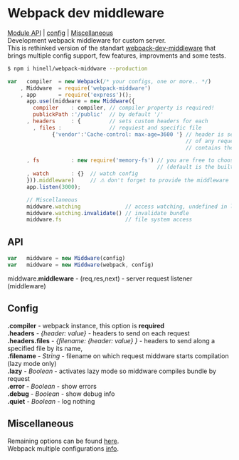 
# Webpack dev middleware
[Module API](#api) | [config](#config) | [Miscellaneous](#miscellaneous)<br>
Development webpack middleware for custom server.<br>
This is rethinked version of the standart [webpack-dev-middleware](http://webpack.github.io/docs/webpack-dev-middleware.html)
that brings multiple config support, few features, improvments and some tests.

```sh
$ npm i hinell/webpack-middware --production
```
```js
var   compiler  = new Webpack(/* your configs, one or more.. */)
    , Middware  = require('webpack-middware')
    , app       = require('express')();
      app.use((middware = new Middware({
        compiler    : compiler, // compiler property is required!
        publickPath :'/public'  // by default '/'
      , headers     : {         // sets custom headers for each
        , files :               // requiest and specific file
              {'vendor':'Cache-control: max-age=3600 '} // header is sent along the response  when the name
                                                        // of any requested webpack file
                                                        // contains the 'vendor' string

      , fs          : new require('memory-fs') // you are free to choose the file system
                                               // (default is the built-in nodejs)
      , watch       : {}  // watch config
      })).middleware)     // ⚠ don't forget to provide the middleware callback to the .use()!
      app.listen(3000);
```
```js
      // Miscellaneous
      middware.watching              // access watching, undefined in lazy mode (lazy option is specified)
      middware.watching.invalidate() // invalidate bundle
      middware.fs                    // file system access
```
## API
```js
var   middware = new Middware(config)
var   middware = new Middware(webpack, config)
```
middware.**middleware** - (req,res,next) - server request listener (middleware)
## Config
**.compiler** - webpack instance, this option is **required**<br>
**.headers** -  *{header: value}* - headers to send on each request<br>
**.headers.files** - *{filename: {header: value} }* - headers to send along a specified file by its name,  <br>
**.filename** - *String* - filename on which request middware starts compilation (lazy mode only)<br>
**.lazy**    - *Boolean* - activates lazy mode so middware compiles bundle by request<br>
**.error**    - *Boolean* - show errors<br>
**.debug**    - *Boolean* - show debug info<br>
**.quiet**    - *Boolean* - log nothing

## Miscellaneous
Remaining options can be found [here](http://webpack.github.io/docs/webpack-dev-middleware.html#options).<br>
Webpack multiple configurations [info](http://webpack.github.io/docs/configuration.html#multiple-configurations).
